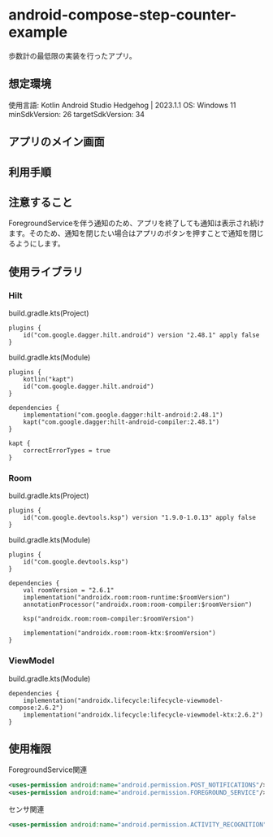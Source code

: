 # android-compose-step-counter-example
歩数計の最低限の実装を行ったアプリ。

## 想定環境
使用言語: Kotlin
Android Studio Hedgehog | 2023.1.1
OS: Windows 11
minSdkVersion: 26
targetSdkVersion: 34

## アプリのメイン画面

## 利用手順

## 注意すること
ForegroundServiceを伴う通知のため、アプリを終了しても通知は表示され続けます。そのため、通知を閉じたい場合はアプリのボタンを押すことで通知を閉じるようにします。

## 使用ライブラリ
### Hilt
build.gradle.kts(Project)
```
plugins {
    id("com.google.dagger.hilt.android") version "2.48.1" apply false
}
```
build.gradle.kts(Module)
```
plugins {
    kotlin("kapt")
    id("com.google.dagger.hilt.android")
}

dependencies {
    implementation("com.google.dagger:hilt-android:2.48.1")
    kapt("com.google.dagger:hilt-android-compiler:2.48.1")
}

kapt {
    correctErrorTypes = true
}
```
### Room
build.gradle.kts(Project)
```
plugins {
    id("com.google.devtools.ksp") version "1.9.0-1.0.13" apply false
}
```
build.gradle.kts(Module)
```
plugins {
    id("com.google.devtools.ksp")
}

dependencies {
    val roomVersion = "2.6.1"
    implementation("androidx.room:room-runtime:$roomVersion")
    annotationProcessor("androidx.room:room-compiler:$roomVersion")

    ksp("androidx.room:room-compiler:$roomVersion")

    implementation("androidx.room:room-ktx:$roomVersion")
}
```
### ViewModel
build.gradle.kts(Module)
```
dependencies {
    implementation("androidx.lifecycle:lifecycle-viewmodel-compose:2.6.2")
    implementation("androidx.lifecycle:lifecycle-viewmodel-ktx:2.6.2")
}
```
## 使用権限
ForegroundService関連
```xml
<uses-permission android:name="android.permission.POST_NOTIFICATIONS"/>
<uses-permission android:name="android.permission.FOREGROUND_SERVICE"/>
```
センサ関連
```xml
<uses-permission android:name="android.permission.ACTIVITY_RECOGNITION"/>
```
